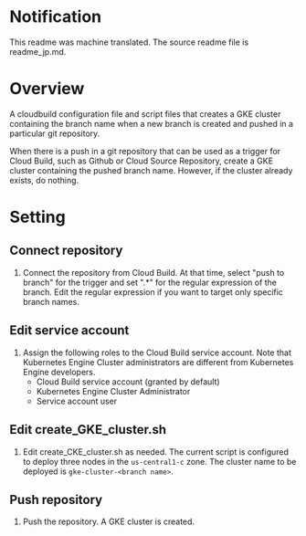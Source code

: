 # Notification
This readme was machine translated. The source readme file is readme_jp.md.

# Overview
A cloudbuild configuration file and script files that creates a GKE cluster containing the branch name when a new branch is created and pushed in a particular git repository.

When there is a push in a git repository that can be used as a trigger for Cloud Build, such as Github or Cloud Source Repository, create a GKE cluster containing the pushed branch name. However, if the cluster already exists, do nothing.

# Setting
## Connect repository
1. Connect the repository from Cloud Build. At that time, select "push to branch" for the trigger and set ".*" for the regular expression of the branch. Edit the regular expression if you want to target only specific branch names.
## Edit service account
1. Assign the following roles to the Cloud Build service account. Note that Kubernetes Engine Cluster administrators are different from Kubernetes Engine developers.
    * Cloud Build service account (granted by default)
    * Kubernetes Engine Cluster Administrator
    * Service account user
## Edit create_GKE_cluster.sh
1. Edit create_CKE_cluster.sh as needed. The current script is configured to deploy three nodes in the `us-central1-c` zone. The cluster name to be deployed is `gke-cluster-<branch name>`.
## Push repository
1. Push the repository. A GKE cluster is created.
